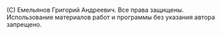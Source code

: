 (С) Емельянов Григорий Андреевич. Все права защищены. Использование материалов работ и программы без указания автора запрещено.

